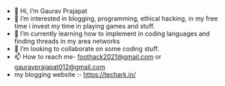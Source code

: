 - 👋 Hi, I’m Gaurav Prajapat
- 👀 I’m interested in blogging, programming, ethical hacking, in my free time i invest my time in playing games and stuff.
- 🌱 I’m currently learning how to implement in coding languages and finding threads in my area networks
- 💞️ I’m looking to collaborate on some coding stuff.
- 📫 How to reach me- foothack2021@gmail.com or gauravprajapat012@gmail.com
- my blogging website :- https://techark.in/

<!---
hawa200/hawa200 is a ✨ special ✨ repository because its `README.md` (this file) appears on your GitHub profile.
You can click the Preview link to take a look at your changes.
--->
